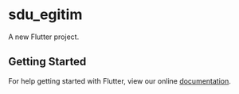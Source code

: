 # sdu_egitim

A new Flutter project.

## Getting Started

For help getting started with Flutter, view our online
[documentation](https://flutter.io/).
